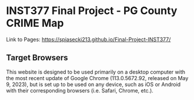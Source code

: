 # INST377 Final Project - PG County CRIME Map

Link to Pages:
https://spiasecki213.github.io/Final-Project-INST377/

## Target Browsers
This website is designed to be used primarily on a desktop computer with the most recent update of Google Chrome (113.0.5672.92, released on May 9, 2023), but is set up to be used on any device, such as iOS or Android with their corresponding browsers (i.e. Safari, Chrome, etc.).